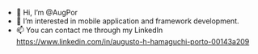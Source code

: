 - 👋 Hi, I’m @AugPor
- 👀 I’m interested in mobile application and framework development.
- 📫 You can contact me through my LinkedIn https://www.linkedin.com/in/augusto-h-hamaguchi-porto-00143a209

<!---
AugPor/AugPor is a ✨ special ✨ repository because its `README.md` (this file) appears on your GitHub profile.
You can click the Preview link to take a look at your changes.
--->
